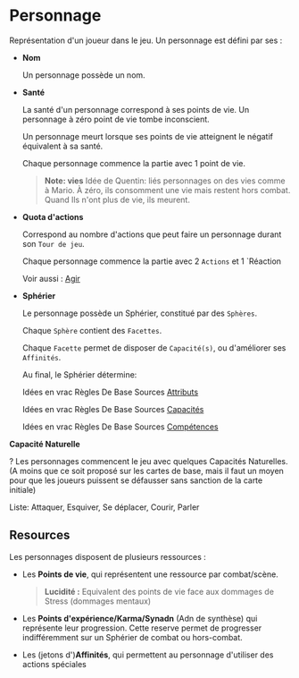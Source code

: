 # Personnage

Représentation d'un joueur dans le jeu. Un personnage est défini par ses :

* **Nom**

  Un personnage possède un nom. 

* **Santé**

  La santé d'un personnage correspond à ses points de vie. Un personnage à zéro point de vie tombe inconscient.

  Un personnage meurt lorsque ses points de vie atteignent le négatif équivalent à sa santé. 

  Chaque personnage commence la partie avec 1 point de vie.

  > **Note: vies** Idée de Quentin: liés personnages on des vies comme à Mario. À zéro, ils consomment une vie mais restent hors combat. Quand Ils n'ont plus de vie, ils meurent.

* **Quota d'actions**

  Correspond au nombre d'actions que peut faire un personnage durant son `Tour de jeu`.

  Chaque personnage commence la partie avec 2 `Actions` et 1 \`Réaction

  Voir aussi : [Agir](https://trello.com/c/ssmJtb4d/)

* **Sphérier**

  Le personnage possède un Sphérier, constitué par des `Sphères`.

  Chaque `Sphère` contient des `Facettes`.

  Chaque `Facette` permet de disposer de `Capacité(s)`, ou d'améliorer ses `Affinités`.

  Au final, le Sphérier détermine:

  Idées en vrac Règles De Base Sources [Attributs](https://trello.com/c/fNGbnjlR/129-personnage-attributs)

  Idées en vrac Règles De Base Sources [Capacités](https://trello.com/c/EUJsvYrZ/134-personnage-capacit%C3%A9s)

  Idées en vrac Règles De Base Sources [Compétences](https://trello.com/c/udzuobSo/130-personnage-capacit%C3%A9s-comp%C3%A9tences)

**Capacité Naturelle**

? Les personnages commencent le jeu avec quelques Capacités Naturelles. \(A moins que ce soit proposé sur les cartes de base, mais il faut un moyen pour que les joueurs puissent se défausser sans sanction de la carte initiale\)

Liste: Attaquer, Esquiver, Se déplacer, Courir, Parler

## Resources

Les personnages disposent de plusieurs ressources :

* Les **Points de vie**, qui représentent une ressource par combat/scène. 

  > **Lucidité :** Equivalent des points de vie face aux dommages de Stress \(dommages mentaux\)

* Les **Points d'expérience/Karma/Synadn** \(Adn de synthèse\) qui représente leur progression. Cette reserve permet de progresser indifféremment sur un Sphérier de combat ou hors-combat.
* Les \(jetons d'\)**Affinités**, qui permettent au personnage d'utiliser des actions spéciales

